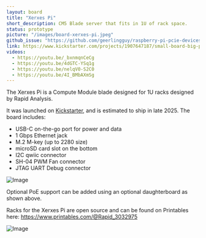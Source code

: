 ```yaml
---
layout: board
title: "Xerxes Pi"
short_description: CM5 Blade server that fits in 1U of rack space.
status: prototype
picture: "/images/board-xerxes-pi.jpeg"
github_issue: "https://github.com/geerlingguy/raspberry-pi-pcie-devices/issues/753"
link: https://www.kickstarter.com/projects/1907647187/small-board-big-possibilities-xerxes-pi
videos: 
  - https://youtu.be/_bxnmqnCeCg
  - https://youtu.be/4dGTC-YSq1g
  - https://youtu.be/nelqV0-S2C0
  - https://youtu.be/4I_BMbAXmSg
---
```

The Xerxes Pi is a Compute Module blade designed for 1U racks designed by Rapid Analysis.

It was launched on [Kickstarter](https://www.kickstarter.com/projects/1907647187/small-board-big-possibilities-xerxes-pi), and is estimated to ship in late 2025. The board includes:

- USB-C on-the-go port for power and data
- 1 Gbps Ethernet jack
- M.2 M-key (up to 2280 size)
- microSD card slot on the bottom
- I2C qwiic connector
- SH-04 PWM Fan connector
- JTAG UART Debug connector

![Image](https://rapidanalysis.com/xerxes/xerxes_prototype.png)

Optional PoE support can be added using an optional daughterboard as shown above. 

Racks for the Xerxes Pi are open source and can be found on Printables here: https://www.printables.com/@Rapid_3032975

![Image](https://rapidanalysis.com/xerxes/rack2.jpg)
